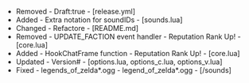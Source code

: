 - Removed - Draft:true - [release.yml]
- Added   - Extra notation for soundIDs - [sounds.lua]
- Changed - Refactore - [README.md]
- Removed - UPDATE_FACTION event handler - Reputation Rank Up! - [core.lua]
- Added   - HookChatFrame function - Reputation Rank Up! - [core.lua]
- Updated - Version# - [options.lua, options_c.lua, options_v.lua]
- Fixed   - legends_of_zelda*.ogg - legend_of_zelda*.ogg - [/sounds]